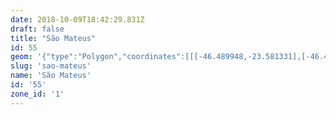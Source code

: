 ```yaml
---
date: 2018-10-09T18:42:29.831Z
draft: false
title: "São Mateus"
id: 55
geom: '{"type":"Polygon","coordinates":[[[-46.489948,-23.581331],[-46.490276,-23.58146],[-46.490603,-23.5815],[-46.490966,-23.581454],[-46.491318,-23.581301],[-46.491619,-23.581053],[-46.492544,-23.579938],[-46.493041,-23.579462],[-46.493731,-23.579003],[-46.494417,-23.578703],[-46.495452,-23.578499],[-46.497649,-23.578447],[-46.498419,-23.5783],[-46.499223,-23.57803],[-46.500344,-23.577412],[-46.500982,-23.576905],[-46.501756,-23.576168],[-46.502219,-23.576551],[-46.502267,-23.576782],[-46.501692,-23.579459],[-46.501779,-23.580027],[-46.503348,-23.582214],[-46.504555,-23.584299],[-46.504738,-23.584934],[-46.504766,-23.586192],[-46.504911,-23.586766],[-46.506423,-23.589068],[-46.506544,-23.589031],[-46.506797,-23.589588],[-46.506867,-23.589911],[-46.506819,-23.589994],[-46.506828,-23.593577],[-46.505664,-23.594022],[-46.502912,-23.595255],[-46.502437,-23.596195],[-46.50055,-23.596934],[-46.500306,-23.59653],[-46.498813,-23.59699],[-46.498283,-23.596742],[-46.498046,-23.596724],[-46.497829,-23.596627],[-46.497092,-23.595896],[-46.496916,-23.595488],[-46.496536,-23.595444],[-46.496224,-23.595306],[-46.495665,-23.595395],[-46.495212,-23.59538],[-46.495229,-23.596209],[-46.49543,-23.597155],[-46.495818,-23.598235],[-46.496338,-23.599226],[-46.496279,-23.599252],[-46.496639,-23.60186],[-46.496872,-23.602963],[-46.496491,-23.603958],[-46.496475,-23.604612],[-46.497303,-23.607896],[-46.497518,-23.60834],[-46.497733,-23.608622],[-46.498768,-23.609567],[-46.498644,-23.610303],[-46.496437,-23.609488],[-46.495876,-23.609159],[-46.493133,-23.608178],[-46.48706,-23.606784],[-46.486469,-23.606774],[-46.486162,-23.606866],[-46.485738,-23.607162],[-46.484797,-23.608265],[-46.484293,-23.610606],[-46.484762,-23.610419],[-46.485144,-23.61038],[-46.485612,-23.61045],[-46.485933,-23.610602],[-46.485229,-23.61323],[-46.485208,-23.613482],[-46.484615,-23.615533],[-46.48424,-23.615998],[-46.483581,-23.617322],[-46.483726,-23.618285],[-46.483498,-23.618914],[-46.483465,-23.620344],[-46.483281,-23.621143],[-46.483663,-23.622469],[-46.483679,-23.622969],[-46.483907,-23.623916],[-46.483857,-23.623932],[-46.483511,-23.62388],[-46.482939,-23.62362],[-46.482235,-23.623779],[-46.481554,-23.623506],[-46.481202,-23.624066],[-46.47997,-23.623264],[-46.47933,-23.622768],[-46.479006,-23.622432],[-46.478497,-23.621671],[-46.478306,-23.621247],[-46.478241,-23.620929],[-46.478191,-23.619733],[-46.478053,-23.619188],[-46.47783,-23.618747],[-46.476801,-23.617202],[-46.476471,-23.61652],[-46.475591,-23.613292],[-46.475488,-23.613143],[-46.474571,-23.612873],[-46.471047,-23.614599],[-46.470918,-23.614581],[-46.470902,-23.614519],[-46.471191,-23.614227],[-46.471015,-23.614102],[-46.469196,-23.614762],[-46.468438,-23.615248],[-46.465934,-23.617559],[-46.465731,-23.617344],[-46.465225,-23.616986],[-46.464736,-23.616806],[-46.464181,-23.616817],[-46.462834,-23.617015],[-46.462438,-23.616944],[-46.461093,-23.616034],[-46.4596,-23.61548],[-46.458638,-23.614721],[-46.45721,-23.614299],[-46.456853,-23.614267],[-46.456942,-23.613785],[-46.45668,-23.613104],[-46.45563,-23.611603],[-46.455526,-23.611641],[-46.455457,-23.611596],[-46.454974,-23.6107],[-46.454895,-23.609995],[-46.455204,-23.609818],[-46.455403,-23.609435],[-46.455511,-23.608768],[-46.456094,-23.608095],[-46.455349,-23.607065],[-46.456091,-23.606355],[-46.456259,-23.606092],[-46.457577,-23.602926],[-46.457715,-23.602806],[-46.458033,-23.602822],[-46.458332,-23.602101],[-46.458223,-23.601391],[-46.458546,-23.601093],[-46.458715,-23.600684],[-46.458953,-23.600322],[-46.459322,-23.599224],[-46.459863,-23.598883],[-46.460194,-23.598811],[-46.461149,-23.598785],[-46.46159,-23.598523],[-46.461744,-23.597949],[-46.461745,-23.597476],[-46.461682,-23.59726],[-46.461876,-23.597124],[-46.462245,-23.596467],[-46.462164,-23.596095],[-46.461899,-23.59567],[-46.461513,-23.595224],[-46.461508,-23.595146],[-46.461764,-23.594828],[-46.462039,-23.594909],[-46.462333,-23.594878],[-46.462496,-23.594513],[-46.462415,-23.594417],[-46.462205,-23.594419],[-46.461996,-23.594295],[-46.461944,-23.594137],[-46.461993,-23.594002],[-46.462323,-23.594036],[-46.462582,-23.593942],[-46.462804,-23.593947],[-46.462881,-23.594004],[-46.46302,-23.593999],[-46.463012,-23.594067],[-46.463181,-23.594084],[-46.463373,-23.594258],[-46.463701,-23.594298],[-46.463602,-23.594639],[-46.463765,-23.594988],[-46.464171,-23.594794],[-46.464426,-23.594594],[-46.465114,-23.594332],[-46.465379,-23.594286],[-46.465607,-23.593799],[-46.466019,-23.593313],[-46.46646,-23.592997],[-46.467076,-23.592745],[-46.467859,-23.592642],[-46.473092,-23.592403],[-46.473866,-23.592258],[-46.474601,-23.591991],[-46.475303,-23.591595],[-46.476735,-23.590521],[-46.477274,-23.590193],[-46.477963,-23.589913],[-46.479249,-23.589571],[-46.47985,-23.589278],[-46.48034,-23.588881],[-46.48171,-23.587316],[-46.482476,-23.586894],[-46.482894,-23.586747],[-46.483466,-23.586643],[-46.485375,-23.586689],[-46.486038,-23.586643],[-46.486794,-23.586438],[-46.487468,-23.586081],[-46.48789,-23.58574],[-46.488263,-23.585315],[-46.489458,-23.583638],[-46.49002,-23.582681],[-46.490698,-23.581896],[-46.489948,-23.581331]]]}'
slug: 'sao-mateus'
name: 'São Mateus'
id: '55'
zone_id: '1'
---
```

		